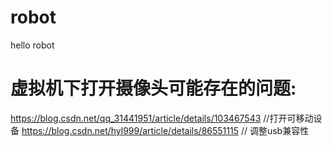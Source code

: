 # robot
hello robot


# 虚拟机下打开摄像头可能存在的问题:
https://blog.csdn.net/qq_31441951/article/details/103467543 //打开可移动设备
https://blog.csdn.net/hyl999/article/details/86551115  // 调整usb兼容性

